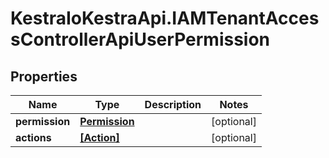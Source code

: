 # KestraIoKestraApi.IAMTenantAccessControllerApiUserPermission

## Properties

Name | Type | Description | Notes
------------ | ------------- | ------------- | -------------
**permission** | [**Permission**](Permission.md) |  | [optional] 
**actions** | [**[Action]**](Action.md) |  | [optional] 


